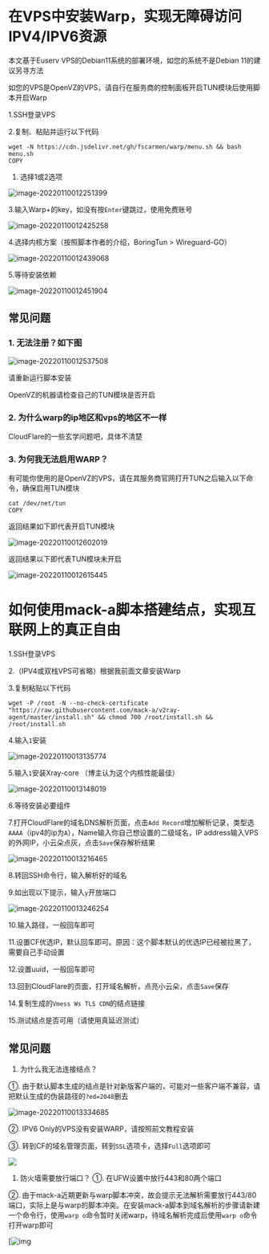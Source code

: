 # 在VPS中安装Warp，实现无障碍访问IPV4/IPV6资源

本文基于Euserv VPS的Debian11系统的部署环境，如您的系统不是Debian 11的建议另寻方法

如您的VPS是OpenVZ的VPS，请自行在服务商的控制面板开启TUN模块后使用脚本开启Warp

1.SSH登录VPS

2.复制、粘贴并运行以下代码

```shell
wget -N https://cdn.jsdelivr.net/gh/fscarmen/warp/menu.sh && bash menu.sh
COPY
```

1. 选择1或2选项

![image-20220110012251399](https://gitee.com/jerry-chen417/picgo/raw/master/img/202201100122471.png)



3.输入Warp+的key，如没有按`Enter`键跳过，使用免费账号

![image-20220110012425258](https://gitee.com/jerry-chen417/picgo/raw/master/img/202201100124288.png)



4.选择内核方案（按照脚本作者的介绍，BoringTun > Wireguard-GO）

![image-20220110012439068](https://gitee.com/jerry-chen417/picgo/raw/master/img/202201100124102.png)



5.等待安装依赖



![image-20220110012451904](https://gitee.com/jerry-chen417/picgo/raw/master/img/202201100124958.png)

## 常见问题

### 1. 无法注册？如下图



![image-20220110012537508](https://gitee.com/jerry-chen417/picgo/raw/master/img/202201100125552.png)

请重新运行脚本安装

OpenVZ的机器请检查自己的TUN模块是否开启

### 2. 为什么warp的ip地区和vps的地区不一样

CloudFlare的一些玄学问题吧，具体不清楚

### 3. 为何我无法启用WARP？

有可能你使用的是OpenVZ的VPS，请在其服务商官网打开TUN之后输入以下命令，确保启用TUN模块

```shell
cat /dev/net/tun
COPY
```

返回结果如下即代表开启TUN模块

![image-20220110012602019](https://gitee.com/jerry-chen417/picgo/raw/master/img/202201100126053.png)



返回结果以下即代表TUN模块未开启

![image-20220110012615445](https://gitee.com/jerry-chen417/picgo/raw/master/img/202201100126475.png)



# 如何使用mack-a脚本搭建结点，实现互联网上的真正自由

1.SSH登录VPS

2.（IPV4或双栈VPS可省略）根据我前面文章安装Warp

3.复制粘贴以下代码

```shell
wget -P /root -N --no-check-certificate "https://raw.githubusercontent.com/mack-a/v2ray-agent/master/install.sh" && chmod 700 /root/install.sh && /root/install.sh
```

4.输入`1`安装

![image-20220110013135774](https://gitee.com/jerry-chen417/picgo/raw/master/img/202201100131948.png)

5.输入`1`安装Xray-core （博主认为这个内核性能最佳）

![image-20220110013148019](https://gitee.com/jerry-chen417/picgo/raw/master/img/202201100131075.png)

6.等待安装必要组件

7.打开CloudFlare的域名DNS解析页面，点击`Add Record`增加解析记录，类型选`AAAA`（ipv4的ip为`A`），Name输入你自己想设置的二级域名，IP address输入VPS的外网IP，小云朵点灰，点击`Save`保存解析结果

![image-20220110013216465](https://gitee.com/jerry-chen417/picgo/raw/master/img/202201100132501.png)

8.转回SSH命令行，输入解析好的域名



9.如出现以下提示，输入`y`开放端口

![image-20220110013246254](https://gitee.com/jerry-chen417/picgo/raw/master/img/202201100132323.png)



10.输入路径，一般回车即可





11.设置CF优选IP，默认回车即可。原因：这个脚本默认的优选IP已经被拉黑了，需要自己手动设置





12.设置uuid，一般回车即可





13.回到CloudFlare的页面，打开域名解析，点亮小云朵，点击`Save`保存





14.复制生成的`Vmess Ws TLS CDN`的结点链接





15.测试结点是否可用（请使用真延迟测试）





## 常见问题

1. 为什么我无法连接结点？

①. 由于默认脚本生成的结点是针对新版客户端的，可能对一些客户端不兼容，请把默认生成的伪装路径的`?ed=2048`删去

![image-20220110013334685](https://gitee.com/jerry-chen417/picgo/raw/master/img/202201100133724.png)

②. IPV6 Only的VPS没有安装WARP，请按照前文教程安装



③. 转到CF的域名管理页面，转到`SSL`选项卡，选择`Full`选项即可

![](https://gitee.com/jerry-chen417/picgo/raw/master/img/202201100134774.png)



1. 防火墙需要放行端口？
   ①. 在UFW设置中放行443和80两个端口

②. 由于mack-a近期更新与warp脚本冲突，故会提示无法解析需要放行443/80端口，实际上是与warp的脚本冲突。在安装mack-a脚本到域名解析的步骤请新建一个命令行，使用`warp o`命令暂时关闭warp，待域名解析完成后使用`warp o`命令打开warp即可



[![img](https://gitee.com/jerry-chen417/picgo/raw/master/img/202201100128006.png)
